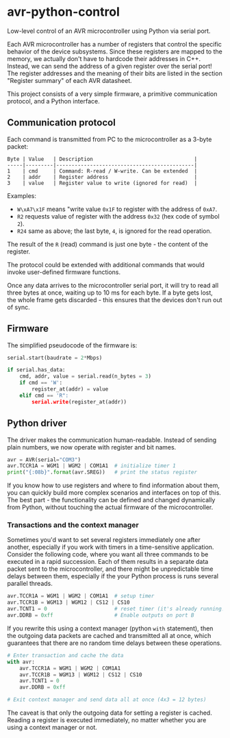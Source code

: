 # avr-python-control
Low-level control of an AVR microcontroller using Python via serial port.

Each AVR microcontroller has a number of registers that control the specific behavior of the device subsystems. Since these registers are mapped to the memory, we actually don't have to hardcode their addresses in C++. Instead, we can send the address of a given register over the serial port! The register addresses and the meaning of their bits are listed in the section "Register summary" of each AVR datasheet.

This project consists of a very simple firmware, a primitive communication protocol, and a Python interface.

## Communication protocol

Each command is transmitted from PC to the microcontroller as a 3-byte packet:

```
Byte | Value   | Description                                 |
-----|---------|---------------------------------------------|
1    | cmd     | Command: R-read / W-write. Can be extended  |
2    | addr    | Register address                            |
3    | value   | Register value to write (ignored for read)  |
```

Examples:
  * `W\xA7\x1F` means "write value `0x1F` to register with the address of `0xA7`.
  * `R2` requests value of register with the address `0x32` (hex code of symbol `2`).
  * `R24` same as above; the last byte, `4`, is ignored for the read operation.

The result of the `R` (read) command is just one byte - the content of the register.

The protocol could be extended with additional commands that would invoke user-defined firmware functions.

Once any data arrives to the microcontroller serial port, it will try to read
all three bytes at once, waiting up to 10 ms for each byte. If a byte gets lost,
the whole frame gets discarded - this ensures that the devices don't run out of sync.

## Firmware

The simplified pseudocode of the firmware is:

```python
serial.start(baudrate = 2*Mbps)

if serial.has_data:
    cmd, addr, value = serial.read(n_bytes = 3)
    if cmd == 'W':
        register_at(addr) = value
    elif cmd == 'R":
        serial.write(register_at(addr))
```

## Python driver

The driver makes the communication human-readable. Instead of sending plain numbers, we now operate with register and bit names.

```python
avr = AVR(serial="COM3")
avr.TCCR1A = WGM1 | WGM2 | COM1A1  # initialize timer 1
print("{:08b}".format(avr.SREG))   # print the status register
```

If you know how to use registers and where to find information about them, you can quickly build more complex scenarios and interfaces on top of this. The best part - the functionality can be defined and changed dynamically from Python, without touching the actual firmware of the microcontroller.

### Transactions and the context manager

Sometimes you'd want to set several registers immediately one after another, especially if you work with timers in a time-sensitive application. Consider the following code, where you want all three commands to be executed in a rapid succession. Each of them results in a separate data packet sent to the microcontroller, and there might be unpredictable time delays between them, especially if the your Python process is runs several parallel threads. 

```py
avr.TCCR1A = WGM1 | WGM2 | COM1A1  # setup timer
avr.TCCR1B = WGM13 | WGM12 | CS12 | CS10
avr.TCNT1 = 0                      # reset timer (it's already running!)
avr.DDRB = 0xff                    # Enable outputs on port B
```

If you rewrite this using a context manager (python `with` statement), then the outgoing data packets are cached and transmitted all at once, which guarantees that there are no random time delays between these operations.

```py
# Enter transaction and cache the data
with avr:
    avr.TCCR1A = WGM1 | WGM2 | COM1A1
    avr.TCCR1B = WGM13 | WGM12 | CS12 | CS10
    avr.TCNT1 = 0
    avr.DDRB = 0xff

# Exit context manager and send data all at once (4x3 = 12 bytes)
```

The caveat is that only the outgoing data for setting a register is cached. Reading a register is executed immediately, no matter whether you are using a context manager or not.
